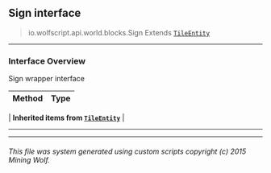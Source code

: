 ## Sign __interface__

>io.wolfscript.api.world.blocks.Sign
>Extends [`TileEntity`](TileEntity.md)

---

### Interface Overview

Sign wrapper interface

Method | Type   
--- | :--- 
 |
__Inherited items from [`TileEntity`](TileEntity.md)__ |





---



---


###### This file was system generated using custom scripts copyright (c) 2015 Mining Wolf.
	

